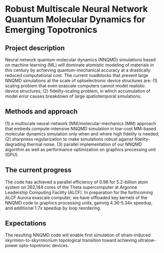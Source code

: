 # Robust Multiscale Neural Network Quantum Molecular Dynamics for Emerging Topotronics

## Project description
Neural network quantum molecular dynamics (NNQMD) simulations based on machine learning (ML) will dominate atomistic modeling of materials in this century by achieving quantum-mechanical accuracy at a drastically reduced computational cost. The current roadblocks that prevent large NNQMD simulations at the scale of optoelectronic device structures are: 
(1) scaling problem that even exascale computers cannot model realistic device structures; 
(2) fidelity-scaling problem, in which accumulation of model error causes breakdown of large spatiotemporal simulations. 

## Methods and approach
(1) a multiscale neural-network (NN)/molecular-mechanics (MM) approach that embeds compute-intensive NNQMD simulation in low-cost MM-based molecular dynamics simulation only when and where high fidelity is needed;
(2) sharpness regularization to make simulations robust against fidelity-degrading thermal noise. 
(3) parallel implementation of our NNQMD algorithm as well as performance optimization on graphics processing unit (GPU).

	
## The current progress
The code has achieved a parallel efficiency of 0.98 for 5.2-billion atom system on 262,144 cores of the Theta supercomputer at Argonne Leadership Computing Facility (ALCF). In preparation for the forthcoming ALCF Aurora exascale computer, we have offloaded key kernels of the NNQMD code to graphics processing units, gaining 4.36-5.34x speedup, and additional 1.7x speedup by loop reordering. 

## Expectations
The resulting NNQMD code will enable first simulation of strain-induced skyrmion-to-skyrmionium topological transition toward achieving ultralow-power opto-topotronic devices. 

